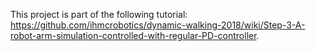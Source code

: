 This project is part of the following tutorial: https://github.com/ihmcrobotics/dynamic-walking-2018/wiki/Step-3-A-robot-arm-simulation-controlled-with-regular-PD-controller.
